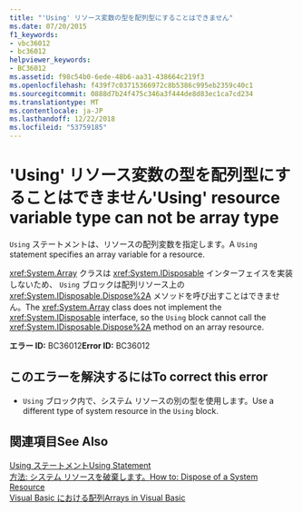 ```yaml
---
title: "'Using' リソース変数の型を配列型にすることはできません"
ms.date: 07/20/2015
f1_keywords:
- vbc36012
- bc36012
helpviewer_keywords:
- BC36012
ms.assetid: f98c54b0-6ede-48b6-aa31-438664c219f3
ms.openlocfilehash: f439f7c03715366972c8b5386c995eb2359c40c1
ms.sourcegitcommit: 0888d7b24f475c346a3f444de8d83ec1ca7cd234
ms.translationtype: MT
ms.contentlocale: ja-JP
ms.lasthandoff: 12/22/2018
ms.locfileid: "53759185"
---
```

# <a name="using-resource-variable-type-can-not-be-array-type"></a><span data-ttu-id="19136-102">'Using' リソース変数の型を配列型にすることはできません</span><span class="sxs-lookup"><span data-stu-id="19136-102">'Using' resource variable type can not be array type</span></span>
<span data-ttu-id="19136-103">`Using` ステートメントは、リソースの配列変数を指定します。</span><span class="sxs-lookup"><span data-stu-id="19136-103">A `Using` statement specifies an array variable for a resource.</span></span>  
  
 <span data-ttu-id="19136-104"><xref:System.Array> クラスは <xref:System.IDisposable> インターフェイスを実装しないため、 `Using` ブロックは配列リソース上の <xref:System.IDisposable.Dispose%2A> メソッドを呼び出すことはできません。</span><span class="sxs-lookup"><span data-stu-id="19136-104">The <xref:System.Array> class does not implement the <xref:System.IDisposable> interface, so the `Using` block cannot call the <xref:System.IDisposable.Dispose%2A> method on an array resource.</span></span>  
  
 <span data-ttu-id="19136-105">**エラー ID:** BC36012</span><span class="sxs-lookup"><span data-stu-id="19136-105">**Error ID:** BC36012</span></span>  
  
## <a name="to-correct-this-error"></a><span data-ttu-id="19136-106">このエラーを解決するには</span><span class="sxs-lookup"><span data-stu-id="19136-106">To correct this error</span></span>  
  
-   <span data-ttu-id="19136-107">`Using` ブロック内で、システム リソースの別の型を使用します。</span><span class="sxs-lookup"><span data-stu-id="19136-107">Use a different type of system resource in the `Using` block.</span></span>  
  
## <a name="see-also"></a><span data-ttu-id="19136-108">関連項目</span><span class="sxs-lookup"><span data-stu-id="19136-108">See Also</span></span>  
 [<span data-ttu-id="19136-109">Using ステートメント</span><span class="sxs-lookup"><span data-stu-id="19136-109">Using Statement</span></span>](../../visual-basic/language-reference/statements/using-statement.md)  
 [<span data-ttu-id="19136-110">方法: システム リソースを破棄します。</span><span class="sxs-lookup"><span data-stu-id="19136-110">How to: Dispose of a System Resource</span></span>](../../visual-basic/programming-guide/language-features/control-flow/how-to-dispose-of-a-system-resource.md)  
 [<span data-ttu-id="19136-111">Visual Basic における配列</span><span class="sxs-lookup"><span data-stu-id="19136-111">Arrays in Visual Basic</span></span>](~/docs/visual-basic/programming-guide/language-features/arrays/index.md)
